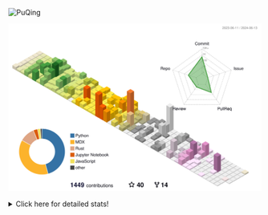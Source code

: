 ![PuQing](https://user-images.githubusercontent.com/27223114/171565019-9a56fae6-b08b-421f-99db-7e830da42371.png)

![](./profile-3d-contrib/profile-season-animate.svg)

<details>
<summary>Click here for detailed stats!</summary>

<!--START_SECTION:waka-->
![Lines of code](https://img.shields.io/badge/From%20Hello%20World%20I%27ve%20Written-1.4%20million%20lines%20of%20code-blue)

**🐱 My GitHub Data** 

> 📦 389.4 kB Used in GitHub's Storage 
 > 
> 🏆 373 Contributions in the Year 2024
 > 
> 🚫 Not Opted to Hire
 > 
> 📜 46 Public Repositories 
 > 
> 🔑 29 Private Repositories 
 > 
**I'm an Early 🐤** 

```text
🌞 Morning                637 commits         ██░░░░░░░░░░░░░░░░░░░░░░░   08.21 % 
🌆 Daytime                3664 commits        ████████████░░░░░░░░░░░░░   47.22 % 
🌃 Evening                1539 commits        █████░░░░░░░░░░░░░░░░░░░░   19.83 % 
🌙 Night                  1920 commits        ██████░░░░░░░░░░░░░░░░░░░   24.74 % 
```


📊 **This Week I Spent My Time On** 

```text
💬 Programming Languages: 
Browsing                 8 hrs 43 mins       ████████░░░░░░░░░░░░░░░░░   33.18 % 
Python                   4 hrs 8 mins        ████░░░░░░░░░░░░░░░░░░░░░   15.74 % 
CLI                      4 hrs 2 mins        ████░░░░░░░░░░░░░░░░░░░░░   15.41 % 
Searching                2 hrs 27 mins       ██░░░░░░░░░░░░░░░░░░░░░░░   09.37 % 
GitHubing                2 hrs 20 mins       ██░░░░░░░░░░░░░░░░░░░░░░░   08.90 % 

🔥 Editors: 
Chrome                   14 hrs 28 mins      ██████████████░░░░░░░░░░░   55.10 % 
VS Code                  6 hrs 24 mins       ██████░░░░░░░░░░░░░░░░░░░   24.41 % 
fish                     4 hrs 2 mins        ████░░░░░░░░░░░░░░░░░░░░░   15.41 % 
Obsidian                 1 hr 14 mins        █░░░░░░░░░░░░░░░░░░░░░░░░   04.72 % 
iTerm2                   5 mins              ░░░░░░░░░░░░░░░░░░░░░░░░░   00.35 % 

💻 Operating System: 
Mac                      20 hrs 30 mins      ████████████████████░░░░░   78.02 % 
Linux                    5 hrs               █████░░░░░░░░░░░░░░░░░░░░   19.04 % 
WSL                      46 mins             █░░░░░░░░░░░░░░░░░░░░░░░░   02.95 % 
```


<!--END_SECTION:waka-->
</details>
